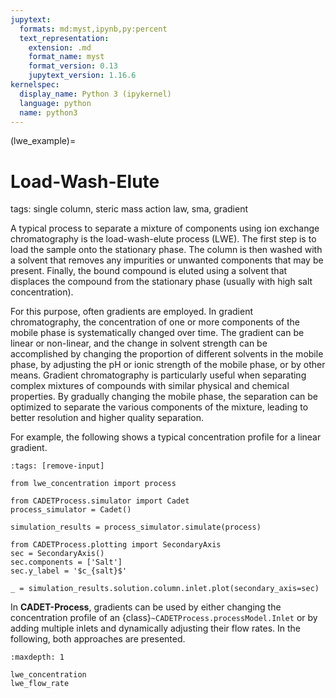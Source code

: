 ```yaml
---
jupytext:
  formats: md:myst,ipynb,py:percent
  text_representation:
    extension: .md
    format_name: myst
    format_version: 0.13
    jupytext_version: 1.16.6
kernelspec:
  display_name: Python 3 (ipykernel)
  language: python
  name: python3
---
```


(lwe_example)=
# Load-Wash-Elute
tags: single column, steric mass action law, sma, gradient

A typical process to separate a mixture of components using ion exchange chromatography is the load-wash-elute process (LWE).
The first step is to load the sample onto the stationary phase.
The column is then washed with a solvent that removes any impurities or unwanted components that may be present.
Finally, the bound compound is eluted using a solvent that displaces the compound from the stationary phase (usually with high salt concentration).

For this purpose, often gradients are employed.
In gradient chromatography, the concentration of one or more components of the mobile phase is systematically changed over time.
The gradient can be linear or non-linear, and the change in solvent strength can be accomplished by changing the proportion of different solvents in the mobile phase, by adjusting the pH or ionic strength of the mobile phase, or by other means.
Gradient chromatography is particularly useful when separating complex mixtures of compounds with similar physical and chemical properties.
By gradually changing the mobile phase, the separation can be optimized to separate the various components of the mixture, leading to better resolution and higher quality separation.

For example, the following shows a typical concentration profile for a linear gradient.

```{code-cell} ipython3
:tags: [remove-input]

from lwe_concentration import process

from CADETProcess.simulator import Cadet
process_simulator = Cadet()

simulation_results = process_simulator.simulate(process)

from CADETProcess.plotting import SecondaryAxis
sec = SecondaryAxis()
sec.components = ['Salt']
sec.y_label = '$c_{salt}$'

_ = simulation_results.solution.column.inlet.plot(secondary_axis=sec)
```

In **CADET-Process**, gradients can be used by either changing the concentration profile of an {class}`~CADETProcess.processModel.Inlet` or by adding multiple inlets and dynamically adjusting their flow rates.
In the following, both approaches are presented.


```{toctree}
:maxdepth: 1

lwe_concentration
lwe_flow_rate
```

```{code-cell} ipython3

```

```{code-cell} ipython3

```
